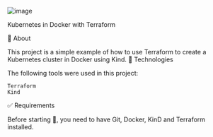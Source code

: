 ![image](https://user-images.githubusercontent.com/23049337/221374962-49c2c2e2-3ef6-4b6e-808f-1962cb23e130.png)

 
Kubernetes in Docker with Terraform



🎯 About

This project is a simple example of how to use Terraform to create a Kubernetes cluster in Docker using Kind.
🚀 Technologies

The following tools were used in this project:

    Terraform
    Kind

✅ Requirements

Before starting 🏁, you need to have Git, Docker, KinD and Terraform installed.

